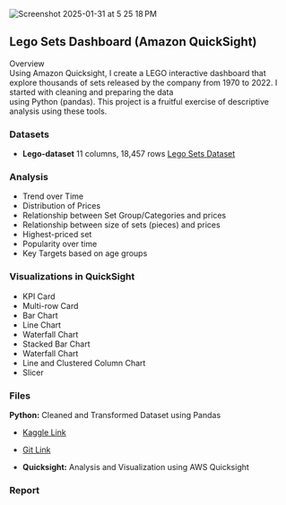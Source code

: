 ![Screenshot 2025-01-31 at 5 25 18 PM](https://github.com/user-attachments/assets/96d75472-01ec-410b-a65e-2d94890d112d)

## Lego Sets Dashboard (Amazon QuickSight)
Overview  
Using Amazon Quicksight, I create a LEGO interactive dashboard that explore thousands of sets released by the company from 1970 to 2022. I started with cleaning and preparing the data  
using Python (pandas). This project is a fruitful exercise of descriptive analysis using these tools.

### Datasets
- **Lego-dataset** 11 columns, 18,457 rows 
[Lego Sets Dataset](https://www.kaggle.com/datasets/maggieakarn/lego-dataset)

###  Analysis  
- Trend over Time
- Distribution of Prices
- Relationship between Set Group/Categories and prices
- Relationship between size of sets (pieces) and prices
- Highest-priced set
- Popularity over time
- Key Targets based on age groups 
 

###  Visualizations in QuickSight
- KPI Card
- Multi-row Card
- Bar Chart
- Line Chart
- Waterfall Chart
- Stacked Bar Chart
- Waterfall Chart
- Line and Clustered Column Chart
- Slicer
 

###  Files  
**Python:** Cleaned and Transformed Dataset using Pandas
- [Kaggle Link](https://www.kaggle.com/code/maggieakarn/lego-cleaning-dataframe-pandas)

- [Git Link](Python/lego-cleaning-dataframe-pandas.ipynb)


- **Quicksight:** Analysis and Visualization using AWS Quicksight 

###  Report
 
